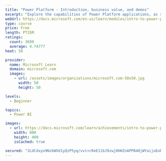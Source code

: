 ```yaml
---
title: "Power Platform - Introduction, business value, and demos"
excerpt: "Explore the capabilities of Power Platform applications, as seen in demonstrations and customer case studies."
webUrl: https://docs.microsoft.com/en-us/learn/modules/intro-to-power-platform-mba/
type: course
price: Free
length: PT35M
ratings:
  count: 3699
  average: 4.74777
heat: 50

provider:
  name: Microsoft Learn
  domain: microsoft.com
  images:
    - url: /assets/images/organizations/microsoft.com-50x50.jpg
      width: 50
      height: 50

levels:
  - Beginner

topics:
  - Power BI

images:
  - url: https://docs.microsoft.com/learn/achievements/intro-to-power-platform-social.png
    width: 800
    height: 400
    isCached: true

secured: "2LUCdxyo9NzbWXd1yQzP5yq/vvi+cReE11bJ9zwjOHHZnAPPB40jWYaijuEobqe8wpnfzGaInGsdv76CH6dsYGQdsEiVPaUiYaV99XEr/TgP6BwZgIOB6SY97TaTDsXe+HL2B8V3ymPLOGTlJOjCcyOOU9PHL0ZgBdQCRThgAzfyt+GnC8xnryuEkqfG+VG1VcQgLnIQp6Uv2Xbq7DspTQQqbGdL3CG3gghIzKIPF3ZLhsJXsQhakb1Ry8WngcKkhBVkSnpeGF+Leqwzc7XvSu7YQ8dBE6tKN7QvsPzzq7sPO+K0OGW+q0GCP+6TdkyFNuYDFJNTh2wJ9p5imrEd2M9seH1Rn60CW0rY6k2WSjK3k8POb/sROjNb1b62GSdzx/9NfXCS8dA6CUKtwv34mzsea5C/Gi/uo+UUIFewElg=;Ijcdmn4Tsw4Ca9XXrhVCow=="
---
```


